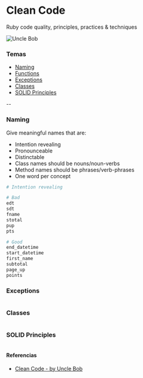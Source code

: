 # Clean Code

Ruby code quality, principles, practices & techniques

![Uncle Bob](https://d26o5k45lnmm4v.cloudfront.net/authors-robert-martin-v0.jpg)

### Temas

* [Naming](#naming)
* [Functions](#functions)
* [Exceptions](#exceptions)
* [Classes](#classes)
* [SOLID Principles](#solid-principles)

--

### Naming

Give meaningful names that are:
* Intention revealing
* Pronounceable
* Distinctable
* Class names should be nouns/noun-verbs
* Method names should be phrases/verb-phrases
* One word per concept

```ruby
# Intention revealing

# Bad
edt
sdt
fname
stotal
pup
pts

# Good
end_datetime
start_datetime
first_name
subtotal
page_up
points
```

### Exceptions

```ruby
```

### Classes

```ruby
```

### SOLID Principles
```ruby
```

#### Referencias

- [Clean Code - by Uncle Bob](https://www.amazon.com/Clean-Code-Handbook-Software-Craftsmanship/dp/0132350882)
